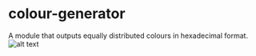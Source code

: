 # colour-generator
A module that outputs equally distributed colours in hexadecimal format.
![alt text](https://imgur.com/a/zV0RCXf)
